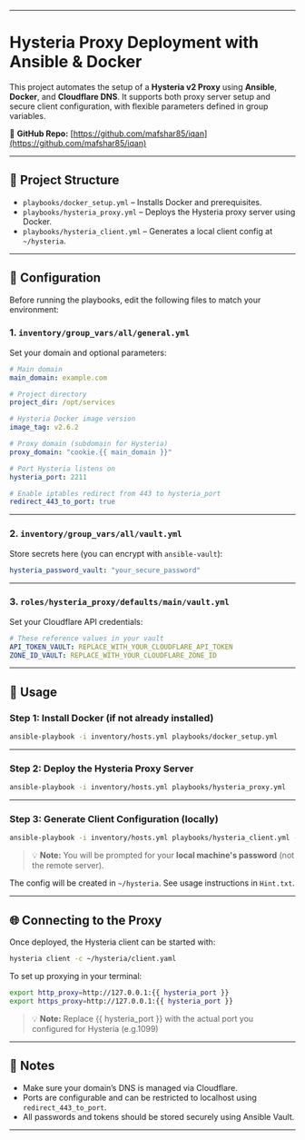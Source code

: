 
---

# Hysteria Proxy Deployment with Ansible & Docker

This project automates the setup of a **Hysteria v2 Proxy** using **Ansible**, **Docker**, and **Cloudflare DNS**. It supports both proxy server setup and secure client configuration, with flexible parameters defined in group variables.

🔗 **GitHub Repo:** [https://github.com/mafshar85/iqan](https://github.com/mafshar85/iqan)

---

## 📁 Project Structure

* `playbooks/docker_setup.yml` – Installs Docker and prerequisites.
* `playbooks/hysteria_proxy.yml` – Deploys the Hysteria proxy server using Docker.
* `playbooks/hysteria_client.yml` – Generates a local client config at `~/hysteria`.

---

## 🔧 Configuration

Before running the playbooks, edit the following files to match your environment:

### 1. `inventory/group_vars/all/general.yml`

Set your domain and optional parameters:

```yaml
# Main domain
main_domain: example.com

# Project directory
project_dir: /opt/services

# Hysteria Docker image version
image_tag: v2.6.2

# Proxy domain (subdomain for Hysteria)
proxy_domain: "cookie.{{ main_domain }}"

# Port Hysteria listens on
hysteria_port: 2211

# Enable iptables redirect from 443 to hysteria_port
redirect_443_to_port: true
```

---

### 2. `inventory/group_vars/all/vault.yml`

Store secrets here (you can encrypt with `ansible-vault`):

```yaml
hysteria_password_vault: "your_secure_password"
```

---

### 3. `roles/hysteria_proxy/defaults/main/vault.yml`

Set your Cloudflare API credentials:

```yaml
# These reference values in your vault
API_TOKEN_VAULT: REPLACE_WITH_YOUR_CLOUDFLARE_API_TOKEN
ZONE_ID_VAULT: REPLACE_WITH_YOUR_CLOUDFLARE_ZONE_ID
```

---

## 🚀 Usage

### Step 1: Install Docker (if not already installed)

```bash
ansible-playbook -i inventory/hosts.yml playbooks/docker_setup.yml
```

---

### Step 2: Deploy the Hysteria Proxy Server

```bash
ansible-playbook -i inventory/hosts.yml playbooks/hysteria_proxy.yml
```

---

### Step 3: Generate Client Configuration (locally)

```bash
ansible-playbook -i inventory/hosts.yml playbooks/hysteria_client.yml --ask-become-pass
```

> 💡 **Note:** You will be prompted for your **local machine's password** (not the remote server). 

The config will be created in `~/hysteria`.
See usage instructions in `Hint.txt`.

---

## 🌐 Connecting to the Proxy

Once deployed, the Hysteria client can be started with:

```bash
hysteria client -c ~/hysteria/client.yaml
```

To set up proxying in your terminal:

```bash
export http_proxy=http://127.0.0.1:{{ hysteria_port }} 
export https_proxy=http://127.0.0.1:{{ hysteria_port }} 
```
> 💡 **Note:** Replace {{ hysteria_port }} with the actual port you configured for Hysteria (e.g.1099)

---

## 📌 Notes

* Make sure your domain’s DNS is managed via Cloudflare.
* Ports are configurable and can be restricted to localhost using `redirect_443_to_port`.
* All passwords and tokens should be stored securely using Ansible Vault.

---

